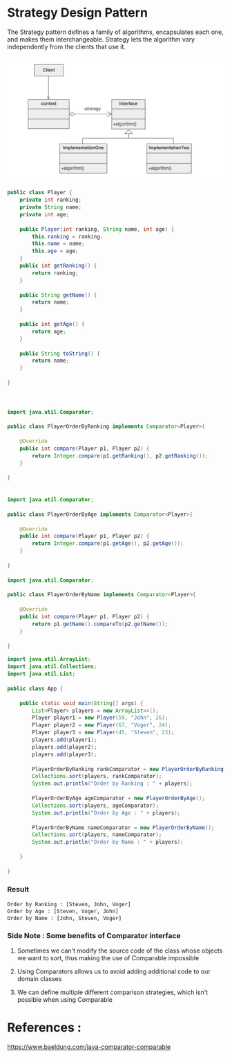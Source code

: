 # Strategy Design Pattern

The Strategy pattern defines a family of algorithms, encapsulates each one, and makes them interchangeable. Strategy lets the algorithm vary independently from the clients that use it.

![Strategy Pattern](strategy-pattern.PNG?raw=true)


```java
public class Player {
    private int ranking;
    private String name;
    private int age;
    
	public Player(int ranking, String name, int age) {
		this.ranking = ranking;
		this.name = name;
		this.age = age;
	}
	public int getRanking() {
		return ranking;
	}
	
	public String getName() {
		return name;
	}
	
	public int getAge() {
		return age;
	}
	
	public String toString() {
		return name;
	}
	
}



import java.util.Comparator;

public class PlayerOrderByRanking implements Comparator<Player>{

	@Override
	public int compare(Player p1, Player p2) {
		return Integer.compare(p1.getRanking(), p2.getRanking());
	}
	
}


import java.util.Comparator;

public class PlayerOrderByAge implements Comparator<Player>{

	@Override
	public int compare(Player p1, Player p2) {
		return Integer.compare(p1.getAge(), p2.getAge());
	}
	
}

import java.util.Comparator;

public class PlayerOrderByName implements Comparator<Player>{

	@Override
	public int compare(Player p1, Player p2) {
		return p1.getName().compareTo(p2.getName());
	}
	
}


```


```java
import java.util.ArrayList;
import java.util.Collections;
import java.util.List;

public class App {

	public static void main(String[] args) {
	    List<Player> players = new ArrayList<>();
	    Player player1 = new Player(59, "John", 26);
	    Player player2 = new Player(67, "Voger", 24);
	    Player player3 = new Player(45, "Steven", 23);
	    players.add(player1);
	    players.add(player2);
	    players.add(player3);
	    
	    PlayerOrderByRanking rankComparator = new PlayerOrderByRanking();
	    Collections.sort(players, rankComparator);
	    System.out.println("Order by Ranking : " + players);
	    
	    PlayerOrderByAge ageComparator = new PlayerOrderByAge();
	    Collections.sort(players, ageComparator);
	    System.out.println("Order by Age : " + players);
	    
	    PlayerOrderByName nameComparator = new PlayerOrderByName();
	    Collections.sort(players, nameComparator);
	    System.out.println("Order by Name : " + players);
	    
	}

}

```

### Result
```
Order by Ranking : [Steven, John, Voger]
Order by Age : [Steven, Voger, John]
Order by Name : [John, Steven, Voger]

```

### Side Note : Some benefits of Comparator interface

1. Sometimes we can't modify the source code of the class whose objects we want to sort, thus making the use of Comparable impossible

2. Using Comparators allows us to avoid adding additional code to our domain classes

3. We can define multiple different comparison strategies, which isn't possible when using Comparable

# References :
https://www.baeldung.com/java-comparator-comparable

